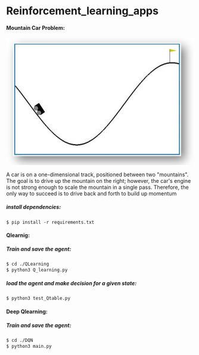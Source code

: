 # Reinforcement_learning_apps

#### Mountain Car Problem:

![MountainCar](MountainCar.jpeg)

A car is on a one-dimensional track, positioned between two "mountains". The goal is to drive up the mountain on the right; however, the car's engine is not strong enough to scale the mountain in a single pass. Therefore, the only way to succeed is to drive back and forth to build up momentum

##### install dependencies:

```
$ pip install -r requirements.txt
```

#### Qlearnig:

##### Train and save the agent:

```
$ cd ./QLearning
$ python3 Q_learning.py
```

##### load the agent and make decision for a given state:

```
$ python3 test_Qtable.py
```

#### Deep Qlearning:

##### Train and save the agent:

```
$ cd ./DQN
$ python3 main.py
```